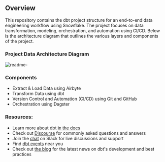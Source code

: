## Overview
This repository contains the dbt project structure for an end-to-end data engineering workflow using Snowflake. The project focuses on data transformation, modeling, orchestration, and automation using CI/CD. Below is the architecture diagram that outlines the various layers and components of the project.

### Project Data Architecture Diagram
![readme-](https://postimg.cc/PPgSDJ7f)


### Components
- Extract & Load Data using Airbyte
- Transform Data using dbt
- Version Control and Automation (CI/CD) using Git and GitHub
- Orchestration using Dagster


### Resources:
- Learn more about dbt [in the docs](https://docs.getdbt.com/docs/introduction)
- Check out [Discourse](https://discourse.getdbt.com/) for commonly asked questions and answers
- Join the [chat](https://community.getdbt.com/) on Slack for live discussions and support
- Find [dbt events](https://events.getdbt.com) near you
- Check out [the blog](https://blog.getdbt.com/) for the latest news on dbt's development and best practices
